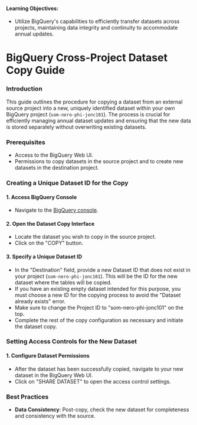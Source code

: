 #### Learning Objectives:
- Utilize BigQuery's capabilities to efficiently transfer datasets across projects, maintaining data integrity and continuity to accommodate annual updates.

# BigQuery Cross-Project Dataset Copy Guide

### Introduction
This guide outlines the procedure for copying a dataset from an external source project into a new, uniquely identified dataset within your own BigQuery project (`som-nero-phi-jonc101`). The process is crucial for efficiently managing annual dataset updates and ensuring that the new data is stored separately without overwriting existing datasets.

### Prerequisites
* Access to the BigQuery Web UI.
* Permissions to copy datasets in the source project and to create new datasets in the destination project.

### Creating a Unique Dataset ID for the Copy
#### 1. Access BigQuery Console
* Navigate to the [BigQuery console](https://console.cloud.google.com/bigquery).

#### 2. Open the Dataset Copy Interface
* Locate the dataset you wish to copy in the source project.
* Click on the "COPY" button.

#### 3. Specify a Unique Dataset ID
* In the "Destination" field, provide a new Dataset ID that does not exist in your project (`som-nero-phi-jonc101`). This will be the ID for the new dataset where the tables will be copied.
* If you have an existing empty dataset intended for this purpose, you must choose a new ID for the copying process to avoid the "Dataset already exists" error.
* Make sure to change the Project ID to "som-nero-phi-jonc101" on the top. 
* Complete the rest of the copy configuration as necessary and initiate the dataset copy.

### Setting Access Controls for the New Dataset
#### 1. Configure Dataset Permissions
* After the dataset has been successfully copied, navigate to your new dataset in the BigQuery Web UI.
* Click on "SHARE DATASET" to open the access control settings.


### Best Practices
- **Data Consistency**: Post-copy, check the new dataset for completeness and consistency with the source.
